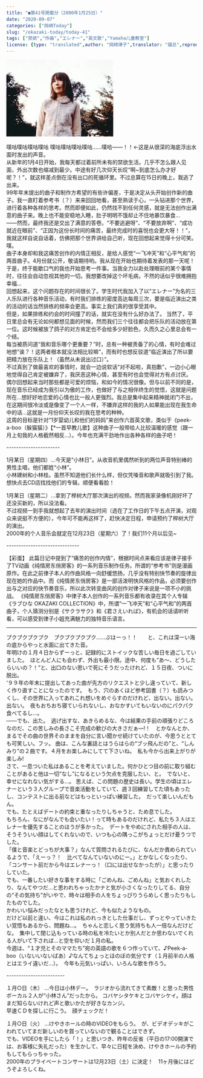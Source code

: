 ```yaml
---
title: "●第41号掲載分（2000年1月25日）"
date: "2020-09-07"
categories: ["岡崎Today"]
slug: "/okazaki-today/today-41"
tags: ["禁欲","作曲","エレナー","英文歌","Yamaha儿童教室"]
license: {type: "translated",author: "岡崎律子",translator: "貓总",reproduced-url: "http://love.life.coocan.jp/today/today41.html",reproduced-website: "岡崎律子Book"}
---
```


[![](./images/mer-ph1.jpg)](./images/mer-ph1.jpg)

噗咕噗咕噗咕噗咕 噗咕噗咕噗咕噗咕……噗哈——！！←这是从很深的海底浮出水面时发出的声音。  
从新年的1月4日开始，我每天都过着前所未有的禁欲生活。几乎不怎么跟人见面，外出次数也缩减到最少。中途有好几次仰天长叹“啊~到底怎么办才好呢？！”，就这样差点倒在没有出口的死循环里。不过总算在15日的晚上，我逃了出来。  
99年年末提出的曲子和制作方希望的有些许偏差，于是决定从头开始创作新的曲子。我一直盯着参考书（？）来来回回地看，甚至熟读于心，一头钻进那个世界，进行着各种各样的思考。然而即便如此，仍然找不到任何灵感，就是无法创作出满意的曲子来。晚上也不能安稳地入睡，肚子明明不饿却止不住地暴饮暴食…  
——然而，最终我还是交出了满意的答卷。“不要逃避呀”、“不要放弃啊”、“成功就近在眼前”、“正因为这份长时间的痛苦，最终完成时的喜悦也会更大呀！！”，我就这样自说自话着，仿佛把那个世界讲给自己听，现在回想起来觉得十分可笑。噗。  
曲子本身却和我这痛苦创作的内情正相反，是给人感觉“一飞冲天”和“心平气和”的两首曲子。4月份就公开，敬请期待哟。我从现在开始也期待着发表的那一天呢！  
于是，终于能歇口气的我也开始思考一件事。当我全力以赴处理眼前的某个事情时，往往会自动忽视其他的一切。我想要改掉这个坏毛病，不然的话似乎很难拥抱幸福…  
回想起来，这个问题存在的时间很长了。学生时代我加入了以“エレナー”为名的三人乐队进行各种音乐活动，有时我们排练的密度高达每周三次，要是临近演出之类的活动的话当然排练的频率会更高。事实上我们真的很享受其中。  
但是，如果排练和约会的时间撞了的话，就实在没有什么好办法了。
当然了，平日里总会有无论如何都想见面的时候，然而我们三个往往都会把乐队的活动放在第一位。这时候被放了鸽子的对方肯定也不会给多少好脸色，久而久之心里总会有一个结。  
每当被质问道“我和音乐哪个更重要？”时，总有一种被责备了的心情，有时会难过地想“诶？！这两者根本就没法相比较嘛”，而有时也想反驳道“临近演出了所以要把精力放在乐队上！（虽然从未说出过口）”。  
不过真到了做最喜欢的事情时，就会一边说软话“对不起啦，真抱歉”，一边小心眼地觉得自己肯定被嫌弃了，我厌恶这种心情，甚至有时也会觉得对方有点讨厌。  
偶尔回想起来当时那些都是可爱的烦恼，和如今的情况很像。但与以前不同的是，现在音乐已经成为我引以为傲的工作，也做好了与之相伴终生的觉悟，这就是问题所在…想好好地恋爱的心情也比一般人更强烈。我总是集中起来精神就闭门不出，在这期间很冷淡或是像变了一个人一样，不嫌弃这样的我的人如果能出现在我生命中的话…这就是一月份仰天长叹的我在思考的种种。  
这周的目标是针对“1岁婴幼儿和他们的妈妈”来创作六首英文歌，类似于《peek-a-boo（躲猫猫）》【*一首早教儿歌】这种曲子一般带给人比较温暖的感觉（跟一月上旬我的人格截然相反…）。今年也充满干劲地作出各种各样的曲子吧！  

\----------------------

1月某日（星期四）…今天是“小林日”。从收音机里偶然听到的两位声音特别棒的男性主唱，他们都姓“小林”。  
小林建树和小林桂。虽然不知道他们长什么样，但仅凭嗓音和歌声就吸引到了我。  
想快点去CD店找找他们的专辑，顺便看看脸！  

1月某日（星期二）…拿到了榉树大厅那次演出的视频。然而我家录像机刚好坏了还没买新的，所以没法看。  
不过视频一到手我就想起了去年的演出时间（选在了工作日的下午五点开演，对观众来说挺不方便的），今年可不能再这样了，赶快决定日程，申请预约了榉树大厅的演出。  
2000年的个人音乐会就定在12月23日（星期六）了！我们11个月以后见~

\------------------------------

【彩蛋】
此篇日记中提到了“痛苦的创作内情”，根据时间点来看应该是律子接手了TV动画《纯情房东俏房客》的一系列音乐制作任务。所谓的“参考书”则是漫画原作。在此之前律子本人的作曲风格一向舒缓悠扬，几乎没有特别快节奏的旋律出现在她的作品中。而《纯情房东俏房客》是一部活泼明快风格的作品，必须要创作出与之对应的快节奏音乐，所以此次转变曲风的创作对律子来说是一项不小的挑战。
《纯情房东俏房客》中律子本人创作的一系列音乐都有收录在其个人专辑《ラブひな OKAZAKI COLLECTION》中，所谓“一飞冲天”和“心平气和”的两首曲子，个人猜测分别是《サクラサク》和《君さえいれば》，有机会的话请听听看，可以感受到律子小姐充满魅力的独特音乐语言。

---


プクプクプクプク　プクプクプクプク……ぷはーっ！！　　と、これは深ーい海の底からやっと水面に出てきた音。  
年明けの１月４日からずーっと、記録的にストイックな苦しい毎日を過ごしていました。　ほとんど人にも会わず、外出も最小限。途中、何度も“あ～、どうしたらいいの？！”と、出口のない思いで死にそうだったけれど、１５日夜、ついに脱出。  
‘９９年の年末に提出してあった曲が先方のリクエストと少し違っていて、新しく作り直すことになったのです。　もう、穴のあくほど参考図書（？）も読みつくし、その世界に入ってあれこれ想いをめぐらすのだけれど、出ない。出ない。出ない。　夜もおちおち寝ていられないし、おなかすいてもいないのにパクパク食べてるし…。  
――でも、出た。　逃げ出すな、あきらめるな、今は結果の手前の頑張りどころなのだ、この苦しみの長さこそ完成の歓びの大きさだぁ―!！　とかなんとか、まるでその曲の世界そのままを自分に言い聞かせ続けていたのが、今思うととても可笑しい。フッ。
曲は、こんな裏話とはうらはらの“ブッ飛んだの”と、“しんみり”の２曲です。４月をお楽しみにしてて下さいね。　私も今から出来上がりが楽しみ!  
さて、一息ついた私はあることを考えていました。何かひとつ目の前に取り組むことがあると他は一切“なし”になるという欠点を克服したい、と。　でないと、幸せになれない気がする…。
思えば、この問題の歴史は長い。学生の頃はエレナーという３人グループで音楽活動をしていて、週３回練習してた頃もあったし、コンテストに出る前などはもっといっぱい練習した。　だって楽しいんだもん。  
でも、たとえばデートの約束と重なったりしちゃうと、ため息でした。  
もちろん、なにがなんでも会いたい！って時もあるのだけれど、私たち３人はエレナーを優先することのほうが多かった。　デートをやめにされた相手の人は、そうそういい顔はしてくれないので、いつも心の隅っこがちょっとだけ憂うつでした。  
「僕と音楽とどっちが大事？」なんて質問されるたびに、なんだか責められているようで、「えーっ？！　比べてなんていないのにー。」とかなしくなったり、「コンサート前だから今はエレナーっ！（口には出せなかったが）」と思ったりしていた。  
でも、一番したい好きな事をする時に「ごめんね、ごめんね」と気おくれしたり、なんてやつだ…と思われちゃったかナと気が小さくなったりしてる、自分の“その気持ち”がいやで、時々は相手の人をちょっぴりうらめしく思ったりもしたものでした。  
かわいい悩みだったなとも思うけれど、今も似たようなもの。  
だけど以前と違い、今はこれは私のれっきとした仕事だし、ずっとやっていきたい覚悟もあるから、問題ね…。　ちゃんと恋しく思う気持ちも人一倍なんだけどな。　集中して閉じ込もっている時の私を冷たいとか別人だとか思わないでくれる人がいて下されば…と空を仰いだ１月の私。  
今週は、“１才児とそのママたち”宛の英語の歌を６つ作っていて、♪Peek-a-boo（いないいないばあ）♪なんてちょっとほのぼの気分です（１月前半の人格とはエライ違いだ…）。　今年も元気いっぱい、いろんな歌を作ろう。  

\------------------------

１月○日（木）        …今日は小林デー。　ラジオから流れてきて素敵！と思った男性ボーカル２人が“小林さん”だったから。
コバヤシタケキとコバヤシケイ。顔はまだ知らないけれど声と歌いかたが好きなカンジ。  
早速ＣＤを探しに行こう。　顔チェックだ！  

１月○日（火）        …けやきホールの時のVIDEOをもらう。　が、ビデオデッキがこわれていてまだ新しいのを買っていないので観ることはできず。  
でも、VIDEOを手にしたら「！」と思いつき、昨年の反省（平日の17:00開演では、お客様に失礼だった）を生かして、早々に日程を決め、けやきホールの予約もしてもらっちゃった。  
2000年のプライベートコンサートは12月23日（土）に決定！　11ヶ月後にはどうぞよろしくね。  
